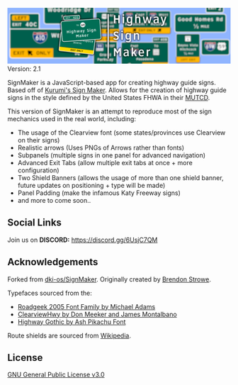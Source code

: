 ![SignMaker Preview Thumbnail](https://github.com/JKPotato-Computer/SignMaker/blob/main/img/other-symbols/Banner.png)
Version: 2.1

SignMaker is a JavaScript-based app for creating highway guide signs. Based off of [Kurumi's Sign Maker](http://www.kurumi.com/roads/signmaker). Allows for the creation of highway guide signs in the style defined by the United States FHWA in their [MUTCD](https://mutcd.fhwa.dot.gov/kno_2009r1r2.htm).

This version of SignMaker is an attempt to reproduce most of the sign mechanics used in the real world, including:

* The usage of the Clearview font (some states/provinces use Clearview on their signs)
* Realistic arrows (Uses PNGs of Arrows rather than fonts)
* Subpanels (multiple signs in one panel for advanced navigation)
* Advanced Exit Tabs (allow multiple exit tabs at once + more configuration)
* Two Shield Banners (allows the usage of more than one shield banner, future updates on positioning + type will be made)
* Panel Padding (make the infamous Katy Freeway signs)
* and more to come soon..

## Social Links
Join us on **DISCORD:** https://discord.gg/6UsjC7QM

## Acknowledgements

Forked from [dki-os/SignMaker](https://github.com/dki-os/SignMaker).
Originally created by [Brendon Strowe](https://github.com/BrenStro).

Typefaces sourced from the:
* [Roadgeek 2005 Font Family by Michael Adams](https://n1en.org/roadgeek-fonts/)
* [ClearviewHwy by Don Meeker and James Montalbano](https://cofonts.com/clearview-font/)
* [Highway Gothic by Ash Pikachu Font](https://www.dafont.com/highway-gothic.font)

Route shields are sourced from [Wikipedia](https://en.wikipedia.org/wiki/Numbered_highways_in_the_United_States).


## License

[GNU General Public License v3.0](https://www.gnu.org/licenses/gpl-3.0.txt)
